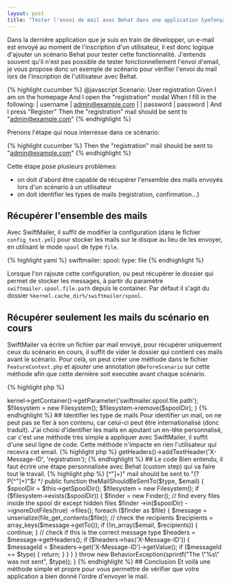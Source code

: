 ```yaml
---
layout: post
title: "Tester l'envoi de mail avec Behat dans une application Symfony2"
---
```


Dans la dernière application que je suis en train de développer, un e-mail est envoyé au moment de l'inscription d'un utilisateur, il est donc logique d'ajouter un scénario Behat pour tester cette fonctionnalité.
J'entends souvent qu'il n'est pas possible de tester fonctionnellement l'envoi d'email, je vous propose donc un exemple de scénario pour vérifier l'envoi du mail lors de l'inscription de l'utilisateur avec Behat.

{% highlight cucumber %}
@javascript
Scenario: User registration
  Given I am on the homepage
    And I open the "registration" modal
   When I fill in the following:
    | username | admin@example.com |
    | password | password          |
    And I press "Register"
   Then the "registration" mail should be sent to "admin@example.com"
{% endhighlight %}

Prenons l'étape qui nous interresse dans ce scénario:

{% highlight cucumber %}
Then the "registration" mail should be sent to "admin@example.com"
{% endhighlight %}

Cette étape pose plusieurs problèmes:

- on doit d'abord être capable de récupérer l'ensemble des mails envoyés lors d'un scénario à un utilisateur
- on doit identifier les types de mails (registration, confirmation...)

## Récupérer l'ensemble des mails

Avec SwiftMailer, il suffit de modifier la configuration (dans le fichier `config_test.yml`) pour stocker les mails sur le disque au lieu de les envoyer, en utilisant le mode `spool` de type `file`.

{% highlight yaml %}
swiftmailer:
    spool:
        type: file
{% endhighlight %}

Lorsque l'on rajoute cette configuration, ou peut récupérer le dossier qui permet de stocker les messages, à partir du paramètre `swiftmailer.spool.file.path` depuis le container. Par défaut il s'agit du dossier `%kernel.cache_dir%/swiftmailer/spool`.

## Récupérer seulement les mails du scénario en cours

SwiftMailer va écrire un fichier par mail envoyé, pour récupérer uniquement ceux du scénario en cours, il suffit de vider le dossier qui contient ces mails avant le scénario.
Pour celà, on peut créer une méthode dans le fichier `FeatureContext.php` et ajouter une annotation `@BeforeScenario` sur cette méthode afin que cette dernière soit executée avant chaque scénario.

{% highlight php %}
<?php
use Symfony\Component\Filesystem\Filesystem;

/**
 * We need to purge the spool between each scenario
 *
 * @BeforeScenario
 */
public function purgeSpool()
{
    $spoolDir = $this->kernel->getContainer()->getParameter('swiftmailer.spool.file.path');

    $filesystem = new Filesystem();

    $filesystem->remove($spoolDir);
}
{% endhighlight %}

## Identifier les type de mails

Pour identifier un mail, on ne peut pas se fier à son contenu, car celui-ci peut être internationalisé (donc traduit). J'ai choisi d'identifier les mails en ajoutant un en-tête personnalisé, car c'est une méthode très simple a appliquer avec SwiftMailer, il suffit d'une seul ligne de code. Cette méthode n'impacte en rien l'utilisateur qui recevra cet email.

{% highlight php %}
<?php
    $message->getHeaders()->addTextHeader('X-Message-ID', 'registration');
{% endhighlight %}

## Le code

Bien entendu, il faut écrire une étape personnalisée avec Behat (custom step) qui va faire tout le travail.

{% highlight php %}
<?php
use Symfony\Component\Filesystem\Filesystem;
use Symfony\Component\Finder\Finder;
use Behat\Behat\Exception\BehaviorException;

/**
 * @Given /^(?:|the )"(?P<type>[^"]+)" mail should be sent to "(?P<email>[^"]+)"$/
 */
public function theMailShouldBeSentTo($type, $email)
{
    $spoolDir = $this->getSpoolDir();

    $filesystem = new Filesystem();

    if ($filesystem->exists($spoolDir)) {
        $finder = new Finder();

        // find every files inside the spool dir except hidden files
        $finder
            ->in($spoolDir)
            ->ignoreDotFiles(true)
            ->files();

        foreach ($finder as $file) {
            $message = unserialize(file_get_contents($file));

            // check the recipients
            $recipients = array_keys($message->getTo());
            if (!in_array($email, $recipients)) {
                continue;
            }

            // check if this is the correct message type
            $headers = $message->getHeaders();
            if ($headers->has('X-Message-ID')) {
                $messageId = $headers->get('X-Message-ID')->getValue();

                if ($messageId == $type) {
                    return;
                }
            }
        }
    }

    throw new BehaviorException(sprintf("The \"%s\" was not sent", $type));
}
{% endhighlight %}
## Conclusion

Et voilà une méthode simple et propre pour vous permettre de vérifier que votre application a bien donné l'ordre d'envoyer le mail.
